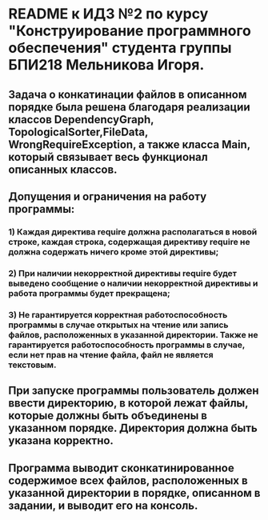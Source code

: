 # README к ИДЗ №2 по курсу "Конструирование программного обеспечения" студента группы БПИ218 Мельникова Игоря.

## Задача о конкатинации файлов в описанном порядке была решена благодаря реализации классов DependencyGraph, TopologicalSorter,FileData, WrongRequireException, а также класса Main, который связывает весь функционал описанных классов.

## Допущения и ограничения на работу программы:

### 1) Каждая директива require должна располагаться в новой строке, каждая строка, содержащая директиву require не должна содержать ничего кроме этой директивы;

### 2) При наличии некорректной директивы require будет выведено сообщение о наличии некорректной директивы и работа программы будет прекращена;

### 3) Не гарантируется корректная работоспособность программы в случае открытых на чтение или запись файлов, расположенных в указанной директории. Также не гарантируется работоспособность программы в случае, если нет прав на чтение файла, файл не является текстовым.

## При запуске программы пользователь должен ввести директорию, в которой лежат файлы, которые должны быть объединены в указанном порядке. Директория должна быть указана корректно.

## Программа выводит сконкатинированное содержимое всех файлов, расположенных в указанной директории в порядке, описанном в задании, и выводит его на консоль.